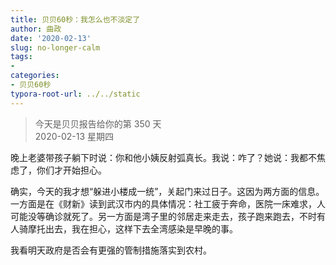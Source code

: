 ```yaml
---
title: 贝贝60秒：我怎么也不淡定了
author: 曲政
date: '2020-02-13'
slug: no-longer-calm
tags:
- 
categories:
- 贝贝60秒
typora-root-url: ../../static
---
```

> 今天是贝贝报告给你的第 350 天   
> 2020-02-13 星期四 

晚上老婆带孩子躺下时说：你和他小姨反射弧真长。我说：咋了？她说：我都不焦虑了，你们才开始担心。

确实，今天的我才想“躲进小楼成一统”，关起门来过日子。这因为两方面的信息。一方面是在《财新》读到武汉市内的具体情况：社工疲于奔命，医院一床难求，人可能没等确诊就死了。另一方面是湾子里的邻居走来走去，孩子跑来跑去，不时有人骑摩托出去，我在担心，这样下去全湾感染是早晚的事。

我看明天政府是否会有更强的管制措施落实到农村。
